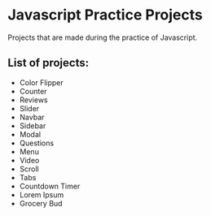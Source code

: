 # Javascript Practice Projects

Projects that are made during the practice of Javascript.

## List of projects:

- Color Flipper
- Counter
- Reviews
- Slider
- Navbar
- Sidebar
- Modal
- Questions
- Menu
- Video
- Scroll
- Tabs
- Countdown Timer
- Lorem Ipsum
- Grocery Bud
